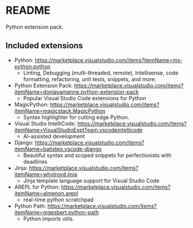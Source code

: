 # README

Python extension pack.

## Included extensions

- Python: https://marketplace.visualstudio.com/items?itemName=ms-python.python
  - Linting, Debugging (multi-threaded, remote), Intellisense, code formatting, refactoring, unit tests, snippets, and more.
- Python Extension Pack: https://marketplace.visualstudio.com/items?itemName=donjayamanne.python-extension-pack
  - Popular Visual Studio Code extensions for Python
- MagicPython: https://marketplace.visualstudio.com/items?itemName=magicstack.MagicPython
  - Syntax highlighter for cutting edge Python.
- Visual Studio IntelliCode: https://marketplace.visualstudio.com/items?itemName=VisualStudioExptTeam.vscodeintellicode
  - AI-assisted development
- Django: https://marketplace.visualstudio.com/items?itemName=batisteo.vscode-django
  - Beautiful syntax and scoped snippets for perfectionists with deadlines
- Jinja: https://marketplace.visualstudio.com/items?itemName=wholroyd.jinja
  - Jinja template language support for Visual Studio Code
- AREPL for Python: https://marketplace.visualstudio.com/items?itemName=almenon.arepl
  - real-time python scratchpad
- Python Path: https://marketplace.visualstudio.com/items?itemName=mgesbert.python-path
  - Python imports utils.
